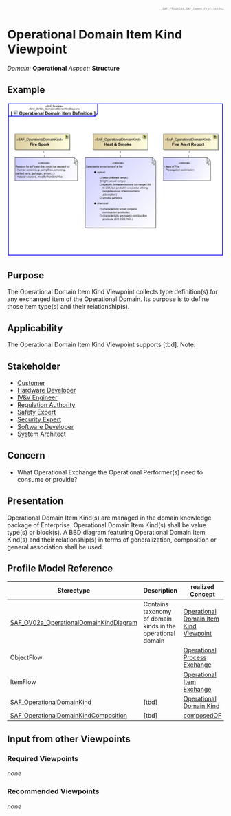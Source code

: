 <div style="text-align: right; font-family: courier; color:gray;font-size: 50%">SAF_FFDS#244,SAF_Cameo_Profile#343</div>

# Operational Domain Item Kind Viewpoint
*Domain:* **Operational** *Aspect:* **Structure**
## Example
![Operational Domain Item Definition](../diagrams/Operational-Domain-Item-Definition.svg)
## Purpose
The Operational Domain Item Kind Viewpoint collects type definition(s) for any exchanged item of the Operational Domain. Its purpose is to define those item type(s) and their relationship(s).
## Applicability
The Operational Domain Item Kind Viewpoint supports [tbd].
Note:
## Stakeholder
* [Customer](../stakeholders.md#Customer)
* [Hardware Developer](../stakeholders.md#Hardware-Developer)
* [IV&V Engineer](../stakeholders.md#IV&V-Engineer)
* [Regulation Authority](../stakeholders.md#Regulation-Authority)
* [Safety Expert](../stakeholders.md#Safety-Expert)
* [Security Expert](../stakeholders.md#Security-Expert)
* [Software Developer](../stakeholders.md#Software-Developer)
* [System Architect](../stakeholders.md#System-Architect)
## Concern
* What Operational Exchange the Operational Performer(s) need to consume or provide?
## Presentation
Operational Domain Item Kind(s) are managed in the domain knowledge package of Enterprise. Operational Domain Item Kind(s) shall be value type(s) or block(s). A BBD diagram featuring Operational Domain Item Kind(s) and their relationship(s) in terms of generalization, composition or general association shall be used.

## Profile Model Reference
|Stereotype | Description|realized Concept
|---|---|---|
|[SAF_OV02a_OperationalDomainKindDiagram](../stereotypes.md#SAF_OV02a_OperationalDomainKindDiagram)|Contains taxonomy of domain kinds in the operational domain|[Operational Domain Item Kind Viewpoint](../concepts.md#Operational-Domain-Item-Kind-Viewpoint)|
|ObjectFlow||[Operational Process Exchange](../concepts.md#Operational-Process-Exchange)|
|ItemFlow||[Operational Item Exchange](../concepts.md#Operational-Item-Exchange)|
|[SAF_OperationalDomainKind](../stereotypes.md#SAF_OperationalDomainKind)|[tbd]|[Operational Domain Kind](../concepts.md#Operational-Domain-Kind)|
|[SAF_OperationalDomainKindComposition](../stereotypes.md#SAF_OperationalDomainKindComposition)|[tbd]|[composedOF](../concepts.md#composedOF)|
## Input from other Viewpoints
### Required Viewpoints
*none*
### Recommended Viewpoints
*none*
